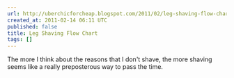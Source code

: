 ```yaml
---
url: http://uberchicforcheap.blogspot.com/2011/02/leg-shaving-flow-chart.html
created_at: 2011-02-14 06:11 UTC
published: false
title: Leg Shaving Flow Chart
tags: []
---
```


The more I think about the reasons that I don't shave, the more shaving seems like a really preposterous way to pass the time.
